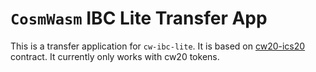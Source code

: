 # `CosmWasm` IBC Lite Transfer App

This is a transfer application for `cw-ibc-lite`. It is based on [cw20-ics20](https://github.com/CosmWasm/cw-plus/tree/main/contracts/cw20-ics20) contract. It currently only works with cw20 tokens.
